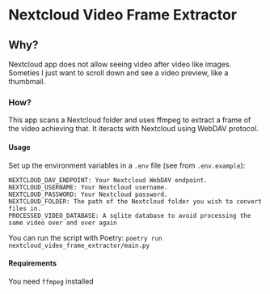 # Nextcloud Video Frame Extractor
 
## Why?

Nextcloud app does not allow seeing video after video like images. Someties I just want to scroll
down and see a video preview, like a thumbmail.

### How?

This app scans a Nextcloud folder and uses ffmpeg to extract a frame of the video achieving that. It
iteracts with Nextcloud using WebDAV protocol.

#### Usage
Set up the environment variables in a `.env` file (see from `.env.example`):

```
NEXTCLOUD_DAV_ENDPOINT: Your Nextcloud WebDAV endpoint.
NEXTCLOUD_USERNAME: Your Nextcloud username.
NEXTCLOUD_PASSWORD: Your Nextcloud password.
NEXTCLOUD_FOLDER: The path of the Nextcloud folder you wish to convert files in.
PROCESSED_VIDEO_DATABASE: A sqlite database to avoid processing the same video over and over again
```

You can run the script with Poetry:
`poetry run nextcloud_video_frame_extractor/main.py`

#### Requirements

You need `ffmpeg` installed
